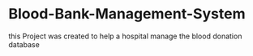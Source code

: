 # Blood-Bank-Management-System 

this Project was created to help a hospital manage the blood donation database
